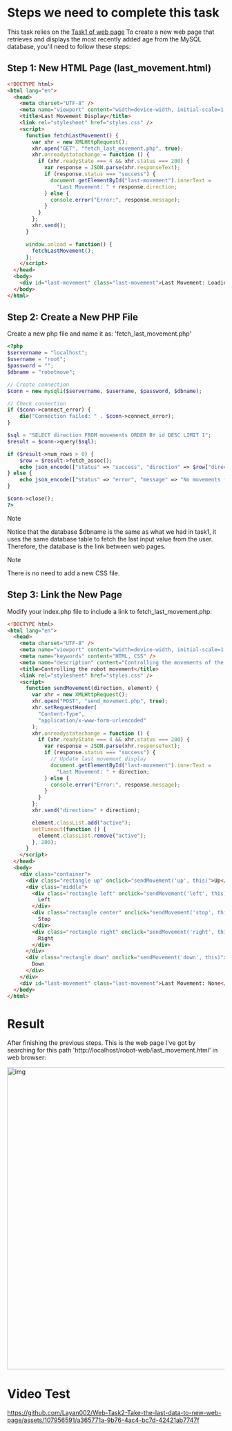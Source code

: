 # Steps we need to complete this task
This task relies on the [Task1 of web page](https://github.com/Layan002/Web-Task1-designing-a-web-saving-it-with-database/blob/main/README.md)
To create a new web page that retrieves and displays the most recently added age from the MySQL database, you'll need to follow these steps:

## Step 1: New HTML Page (last_movement.html)
``` HTML
<!DOCTYPE html>
<html lang="en">
  <head>
    <meta charset="UTF-8" />
    <meta name="viewport" content="width=device-width, initial-scale=1.0" />
    <title>Last Movement Display</title>
    <link rel="stylesheet" href="styles.css" />
    <script>
      function fetchLastMovement() {
        var xhr = new XMLHttpRequest();
        xhr.open("GET", "fetch_last_movement.php", true);
        xhr.onreadystatechange = function () {
          if (xhr.readyState === 4 && xhr.status === 200) {
            var response = JSON.parse(xhr.responseText);
            if (response.status === "success") {
              document.getElementById("last-movement").innerText =
                "Last Movement: " + response.direction;
            } else {
              console.error("Error:", response.message);
            }
          }
        };
        xhr.send();
      }

      window.onload = function() {
        fetchLastMovement();
      };
    </script>
  </head>
  <body>
    <div id="last-movement" class="last-movement">Last Movement: Loading...</div>
  </body>
</html>
```

## Step 2: Create a New PHP File
Create a new php file and name it as: 'fetch_last_movement.php'

``` PHP
<?php
$servername = "localhost";
$username = "root";
$password = "";
$dbname = "robotmove";

// Create connection
$conn = new mysqli($servername, $username, $password, $dbname);

// Check connection
if ($conn->connect_error) {
    die("Connection failed: " . $conn->connect_error);
}

$sql = "SELECT direction FROM movements ORDER BY id DESC LIMIT 1";
$result = $conn->query($sql);

if ($result->num_rows > 0) {
    $row = $result->fetch_assoc();
    echo json_encode(["status" => "success", "direction" => $row["direction"]]);
} else {
    echo json_encode(["status" => "error", "message" => "No movements found"]);
}

$conn->close();
?>
```
> [!NOTE]
> Notice that the database $dbname is the same as what we had in task1, it uses the same database table to fetch the last input value from the user. Therefore, the database is the link between web pages.

> [!NOTE]
> There is no need to add a new CSS file.


## Step 3: Link the New Page

Modify your index.php file to include a link to fetch_last_movement.php:

``` HTML
<!DOCTYPE html>
<html lang="en">
  <head>
    <meta charset="UTF-8" />
    <meta name="viewport" content="width=device-width, initial-scale=1.0" />
    <meta name="keywords" content="HTML, CSS" />
    <meta name="description" content="Controlling the movements of the robot" />
    <title>Controlling the robot movement</title>
    <link rel="stylesheet" href="styles.css" />
    <script>
      function sendMovement(direction, element) {
        var xhr = new XMLHttpRequest();
        xhr.open("POST", "send_movement.php", true);
        xhr.setRequestHeader(
          "Content-Type",
          "application/x-www-form-urlencoded"
        );
        xhr.onreadystatechange = function () {
          if (xhr.readyState === 4 && xhr.status === 200) {
            var response = JSON.parse(xhr.responseText);
            if (response.status === "success") {
              // Update last movement display
              document.getElementById("last-movement").innerText =
                "Last Movement: " + direction;
            } else {
              console.error("Error:", response.message);
            }
          }
        };
        xhr.send("direction=" + direction);

        element.classList.add("active");
        setTimeout(function () {
          element.classList.remove("active");
        }, 200);
      }
    </script>
  </head>
  <body>
    <div class="container">
      <div class="rectangle up" onclick="sendMovement('up', this)">Up</div>
      <div class="middle">
        <div class="rectangle left" onclick="sendMovement('left', this)">
          Left
        </div>
        <div class="rectangle center" onclick="sendMovement('stop', this)">
          Stop
        </div>
        <div class="rectangle right" onclick="sendMovement('right', this)">
          Right
        </div>
      </div>
      <div class="rectangle down" onclick="sendMovement('down', this)">
        Down
      </div>
    </div>
    <div id="last-movement" class="last-movement">Last Movement: None</div>
  </body>
</html>
```
# Result
After finishing the previous steps. This is the web page I've got by searching for this path 'http://localhost/robot-web/last_movement.html' in web browser: 

<img src= 'https://github.com/Layan002/Web-Task2-Take-the-last-data-to-new-web-page/assets/107956591/5043af37-274c-4f13-82d7-fa96b3a19fba' alt= "img" width= 700>

# Video Test
https://github.com/Layan002/Web-Task2-Take-the-last-data-to-new-web-page/assets/107956591/a365771a-9b76-4ac4-bc7d-42421ab7747f

